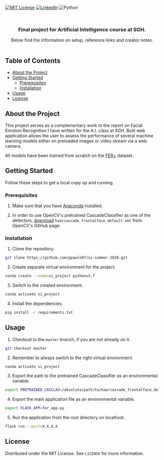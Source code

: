 [![MIT License][license-shield]][license-url]
[![LinkedIn][linkedin-shield]][linkedin-url]
![Python][python-shield]



<br />
<p align="center">
  <h3 align="center">Final project for Artificial Intelligence course at SGH.</h3>

  <p align="center">
    Below find the information on setup, reference links and creator notes.
    <br />
    <br />
  </p>
</p>



## Table of Contents

* [About the Project](#about-the-project)
* [Getting Started](#getting-started)
  * [Prerequisites](#prerequisites)
  * [Installation](#installation)
* [Usage](#usage)
* [License](#license)



## About the Project

This project serves as a complementary work to the report on Facial Emotion Recognition I have written for the A.I. class at SGH. Built web application allows the user to assess the performance of several machine learning models either on preloaded images or video stream via a web camera.

All models have been trained from scratch on the [FER+](https://github.com/microsoft/FERPlus) dataset.

## Getting Started

Follow these steps to get a local copy up and running.

### Prerequisites

1. Make sure that you have [Anaconda](https://www.anaconda.com/) installed.

2. In order to use OpenCV's pretrained CascadeClassifier as one of the detectors, [download](https://github.com/opencv/opencv/tree/master/data/haarcascades) `haarcascade_frontalface_default.xml` from OpenCV's GitHub page. 

### Installation
 
1. Clone the repository.
```sh
git clone https://github.com/ppawlo97/si-summer-2020.git
```
2. Create separate virtual environment for the project.
```sh
conda create --name=si_project python=3.7
```
3. Switch to the created environment.
```sh
conda activate si_project
```
4. Install the dependencies.
```sh
pip install -r requirements.txt
```



## Usage

1. Checkout to the `master` branch, if you are not already on it.
```sh
git checkout master
```
2. Remember to always switch to the right virtual environment.
```sh
conda activate si_project
```
3. Export the path to the pretrained CascadeClassifier as an environmental variable.
```sh
export PRETRAINED_CASCLAS=/absolute/path/to/haarcascade_frontalface_default.xml
```
4. Export the main application file as an environmental variable.
```sh
export FLASK_APP=fer_app.py
```
5. Run the application from the root directory on localhost.
```sh
flask run --port=X.X.X.X
```



## License

Distributed under the MIT License. See `LICENSE` for more information.



[license-shield]: https://img.shields.io/github/license/othneildrew/Best-README-Template.svg?style=flat-square
[license-url]: https://github.com/ppawlo97/si-summer-2020/blob/master/LICENSE
[linkedin-shield]: https://img.shields.io/badge/-LinkedIn-black.svg?style=flat-square&logo=linkedin&colorB=555
[linkedin-url]: https://pl.linkedin.com/in/piotr-paw%C5%82owski-64390917a
[python-shield]: https://img.shields.io/badge/python-3.7.6-blue?style=flat-square&logo=python
